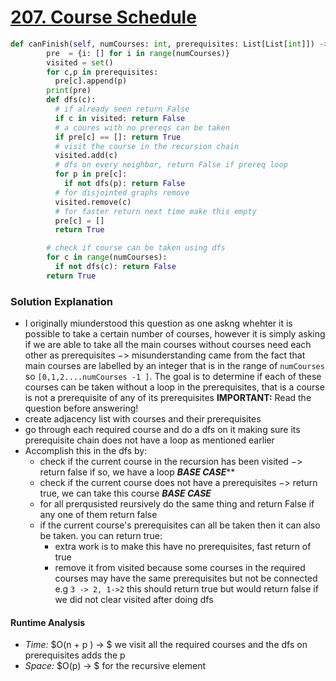 # [207. Course Schedule](https://leetcode.com/problems/course-schedule/)

```python
def canFinish(self, numCourses: int, prerequisites: List[List[int]]) -> bool:
        pre  = {i: [] for i in range(numCourses)}
        visited = set()
        for c,p in prerequisites:
          pre[c].append(p)
        print(pre)
        def dfs(c):
          # if already seen return False 
          if c in visited: return False
          # a coures with no prereqs can be taken
          if pre[c] == []: return True
          # visit the course in the recursion chain
          visited.add(c)
          # dfs on every neighbor, return False if prereq loop
          for p in pre[c]:
            if not dfs(p): return False
          # for disjointed graphs remove 
          visited.remove(c) 
          # for faster return next time make this empty 
          pre[c] = []
          return True

        # check if course can be taken using dfs
        for c in range(numCourses):
          if not dfs(c): return False 
        return True
```

### Solution Explanation 
- I originally miunderstood this question as one askng whehter it is possible to take a certain number of courses, however it is simply asking if we  are able to take all the main courses without courses need each other as prerequisites $->$ misunderstanding came from the fact that main courses  are labelled by an integer that is in the range of `numCourses` so `[0,1,2....numCourses -1 ]`. The goal is to determine if each of these courses can be taken without a loop in the prerequisites, that is a course is not a prerequisite of any of its prerequisites
**IMPORTANT:** Read the question before answering!
- create adjacency list with courses and their prerequisites
- go through each required course and do a dfs on it making sure its prerequisite chain does not have a loop as mentioned earlier
- Accomplish this in the dfs by:
    - check if the current course  in the recursion has been visited $->$ return false if so, we have a loop ***BASE CASE*****
    - check if the current course does not have a prerequisites $->$ return true, we can take this course ***BASE CASE***
    - for all prerqusisted reursively do the same thing  and return False if any one of them return false
    - if the current course's prerequisites can all be taken then it can also be taken. you can return true:
        - extra work is to make this have no prerequisites, fast return of true 
        - remove it from visited because some courses in the required courses may have the same prerequisites but not be connected e.g `3 -> 2, 1->2` this should return true but would return false if we did not clear visited after doing dfs 

#### Runtime Analysis  
- *Time:* $O(n + p ) -> $ we visit all the required courses and the dfs on prerequisites adds the p 
- *Space:* $O(p) -> $ for the recursive element 